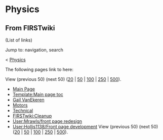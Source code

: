 # Physics

## From FIRSTwiki

(List of links)

Jump to: navigation, search

< [Physics](/index.php?title=Physics&redirect=no "Physics")

The following pages link to here:

View (previous 50) (next 50) ([20](/index.php?title=Special:Whatlinkshere/Physics&limit=20&from=0 "Special:Whatlinkshere/Physics") | [50](/index.php?title=Special:Whatlinkshere/Physics&limit=50&from=0 "Special:Whatlinkshere/Physics") | [100](/index.php?title=Special:Whatlinkshere/Physics&limit=100&from=0 "Special:Whatlinkshere/Physics") | [250](/index.php?title=Special:Whatlinkshere/Physics&limit=250&from=0 "Special:Whatlinkshere/Physics") | [500](/index.php?title=Special:Whatlinkshere/Physics&limit=500&from=0 "Special:Whatlinkshere/Physics")).

- [Main Page](Main_Page "Main Page")
- [Template:Main page toc](Template:Main_page_toc "Template:Main page toc")
- [Gail VanEkeren](Gail_VanEkeren "Gail VanEkeren")
- [Motors](motors)
- [Technical](Technical "Technical")
- [FIRSTwiki:Cleanup](FIRSTwiki:Cleanup "FIRSTwiki:Cleanup")
- [User:Mrawls/front page redesign](User:Mrawls/front_page_redesign "User:Mrawls/front page redesign")
- [User:Hollis1138/Front page development](User:Hollis1138/Front_page_development "User:Hollis1138/Front page development") View (previous 50) (next 50) ([20](/index.php?title=Special:Whatlinkshere/Physics&limit=20&from=0 "Special:Whatlinkshere/Physics") | [50](/index.php?title=Special:Whatlinkshere/Physics&limit=50&from=0 "Special:Whatlinkshere/Physics") | [100](/index.php?title=Special:Whatlinkshere/Physics&limit=100&from=0 "Special:Whatlinkshere/Physics") | [250](/index.php?title=Special:Whatlinkshere/Physics&limit=250&from=0 "Special:Whatlinkshere/Physics") | [500](/index.php?title=Special:Whatlinkshere/Physics&limit=500&from=0 "Special:Whatlinkshere/Physics")).
